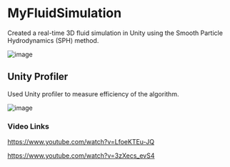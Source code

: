 # MyFluidSimulation
 
Created a real-time 3D fluid simulation in Unity using the Smooth Particle Hydrodynamics (SPH) method.

![image](https://user-images.githubusercontent.com/61838026/226582604-5601e4d7-5c0f-4aaa-a572-dd695c08d6ff.png)

## Unity Profiler
Used Unity profiler to measure efficiency of the algorithm.

![image](https://user-images.githubusercontent.com/61838026/226659996-28c2f554-bd8f-4f46-97ed-032c022beeb6.png)

### Video Links
https://www.youtube.com/watch?v=LfoeKTEu-JQ

https://www.youtube.com/watch?v=3zXecs_evS4

